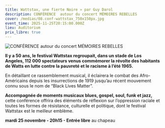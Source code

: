 ```yaml
---
title: Wattstax, une fierte Noire » par Guy Darol
description: CONFÉRENCE  autour du concert MÉMOIRES REBELLES
cover: /medias/08.conf-wattstax_750x150px.jpg
event_time: 2025-11-25T20:15:00.000Z
lieu: Auditorium
prix_libre: true
---
```

![CONFÉRENCE  autour du concert MÉMOIRES REBELLES](/medias/08.conf-wattstax_page_750x150px.jpg "CONFÉRENCE  autour du concert MÉMOIRES REBELLES")

**Il y a 50 ans, le festival Wattstax regroupait, dans un stade de Los Angeles, 112 000 spectateurs venus commémorer la révolte des habitants de Watts en lutte contre la pauvreté et le racisme à l’été 1965.** 

En détaillant ce rassemblement musical, il éclairera le combat des Afro-Américains depuis les insurrections de 1919 jusqu’au récent mouvement connu sous le nom de “Black Lives Matter”. 

**Accompagnée de moments musicaux blues, gospel, soul, funk et jazz,** cette conférence offrira des éléments de réflexion sur l’oppression raciale et toutes les formes de résistance, culturelle et politique, dont le festival Wattstax est le meilleur emblème.

**mardi 25 novembre - 20h15 - Entrée libre** au chapeau